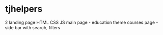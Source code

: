 # tjhelpers
2 landing page
HTML CSS JS
main page - education theme
courses page - side bar with search, filters
